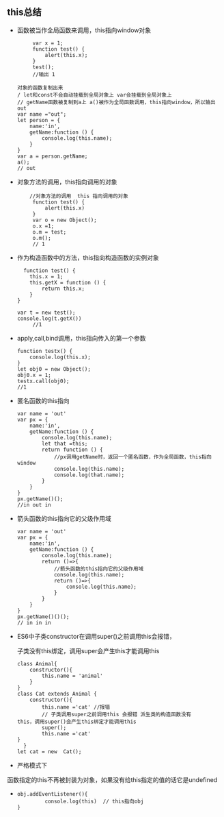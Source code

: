 ## this总结

- 函数被当作全局函数来调用，this指向window对象

  ```
       var x = 1;
       function test() {
           alert(this.x);
       }
       test();
       //输出 1
  ```

  ```
  对象的函数复制出来
  / let和const不会自动挂载到全局对象上 var会挂载到全局对象上
  // getName函数被复制到a上 a()被作为全局函数调用，this指向window，所以输出out
  var name ="out";
  let person = {
      name:'in',
      getName:function () {
          console.log(this.name);
      }
  }
  var a = person.getName;
  a();
  // out
  ```

- 对象方法的调用，this指向调用的对象

  ```
      //对象方法的调用  this 指向调用的对象
       function test() {
           alert(this.x)
       }
       var o = new Object();
       o.x =1;
       o.m = test;
       o.m();
       // 1
  ```

- 作为构造函数中的方法，this指向构造函数的实例对象

  ```
    function test() {
      this.x = 1;
      this.getX = function () {
          return this.x;
      }
  }
  
  var t = new test();
  console.log(t.getX())
       //1
  ```

- apply,call,bind调用，this指向传入的第一个参数

  ```
  function testx() {
      console.log(this.x);
  }
  let obj0 = new Object();
  obj0.x = 1;
  testx.call(obj0);
  //1
  ```

- 匿名函数的this指向

  ```
  var name = 'out'
  var px = {
      name:'in',
      getName:function () {
          console.log(this.name);
          let that =this;
          return function () {
              //px调用getName时，返回一个匿名函数，作为全局函数，this指向window
              console.log(this.name);
              console.log(that.name);
          }
      }
  }
  px.getName()();
  //in out in
  ```

- 箭头函数的this指向它的父级作用域

  ```
  var name = 'out'
  var px = {
      name:'in',
      getName:function () {
          console.log(this.name);
          return ()=>{
              //箭头函数的this指向它的父级作用域
              console.log(this.name);
              return ()=>{
                  console.log(this.name);
              }
          }
      }
  }
  px.getName()()();
  // in in in
  ```

- ES6中子类constructor在调用super()之前调用this会报错，

  子类没有this绑定，调用super会产生this才能调用this

      class Animal{
          constructor(){
              this.name = 'animal'
          }
      }
      class Cat extends Animal {
          constructor(){
              this.name ='cat' //报错 
              // 子类调用super之前调用this 会报错 派生类的构造函数没有         this，调用super()会产生this绑定才能调用this
              super();
              this.name ='cat'
      }
        }
      let cat = new  Cat();
  
-  严格模式下

  函数指定的this不再被封装为对象，如果没有给this指定的值的话它是undefined
  
- ```
  obj.addEventListener(){
           console.log(this)  // this指向obj
  }
  ```

  

